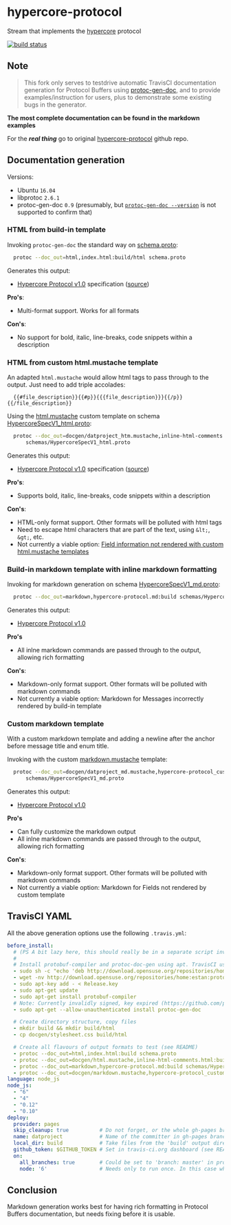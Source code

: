 # hypercore-protocol

Stream that implements the [hypercore](https://github.com/mafintosh/hypercore) protocol

[![build status](https://travis-ci.org/aschrijver/hypercore-protocol.svg?branch=master)](https://travis-ci.org/aschrijver/hypercore-protocol)

## Note

> This fork only serves to testdrive automatic TravisCI documentation generation for Protocol Buffers 
using [protoc-gen-doc](https://github.com/pseudomuto/protoc-gen-doc), and to provide examples/instruction for users, 
plus to demonstrate some existing bugs in the generator.

**The most complete documentation can be found in the markdown examples**

For the **_real thing_** go to original [hypercore-protocol](https://github.com/mafintosh/hypercore-protocol) github repo.

## Documentation generation

Versions:

- Ubuntu `16.04`
- libprotoc `2.6.1`
- protoc-gen-doc `0.9` (presumably, but [`protoc-gen-doc --version`](https://github.com/pseudomuto/protoc-gen-doc/issues/299) is not supported to confirm that)


### HTML from build-in template

Invoking `protoc-gen-doc` the standard way on [schema.proto](schema.proto):
```sh
  protoc --doc_out=html,index.html:build/html schema.proto
```

Generates this output:
- [Hypercore Protocol v1.0](https://aschrijver.github.io/hypercore-protocol/) specification ([source](https://github.com/aschrijver/hypercore-protocol/blob/gh-pages/index.html))

**Pro's**:
- Multi-format support. Works for all formats

**Con's**:
- No support for bold, italic, line-breaks, code snippets within a description

### HTML from custom html.mustache template

An adapted `html.mustache` would allow html tags to pass through to the output. Just need to add triple accolades:
```
  {{#file_description}}{{#p}}{{{file_description}}}{{/p}}{{/file_description}}
```

Using the [html.mustache](docgen/html.mustache) custom template on schema [HypercoreSpecV1_html.proto](schemas/HypercoreSpecV1_html.proto):
```sh
  protoc --doc_out=docgen/datproject_htm.mustache,inline-html-comments.html:build/html \
      schemas/HypercoreSpecV1_html.proto
```

Generates this output:
- [Hypercore Protocol v1.0](https://aschrijver.github.io/hypercore-protocol/html/inline-html-comments.html) specification ([source](https://github.com/aschrijver/hypercore-protocol/blob/gh-pages/html/inline-html-comments.html))

**Pro's**:
- Supports bold, italic, line-breaks, code snippets within a description

**Con's**:
- HTML-only format support. Other formats will be polluted with html tags
- Need to escape html characters that are part of the text, using `&lt;`, `&gt;`, etc.
- Not currently a viable option: [Field information not rendered with custom html.mustache templates](https://github.com/pseudomuto/protoc-gen-doc/issues/300)

### Build-in markdown template with inline markdown formatting

Invoking for markdown generation on schema [HypercoreSpecV1_md.proto](schemas/HypercoreSpecV1_md.proto):
```sh
  protoc --doc_out=markdown,hypercore-protocol.md:build schemas/HypercoreSpecV1_md.proto
```

Generates this output:
- [Hypercore Protocol v1.0](https://github.com/aschrijver/hypercore-protocol/blob/gh-pages/hypercore-protocol.md)

**Pro's**
- All inlne markdown commands are passed through to the output, allowing rich formatting

**Con's**:
- Markdown-only format support. Other formats will be polluted with markdown commands
- Not currently a viable option: Markdown for Messages incorrectly rendered by build-in template

### Custom markdown template

With a custom markdown template and adding a newline after the anchor before message title and enum title.

Invoking with the custom [markdown.mustache](docgen/markdown.mustache) template:
```sh
  protoc --doc_out=docgen/datproject_md.mustache,hypercore-protocol_custom-template.md:build \
      schemas/HypercoreSpecV1_md.proto
```

Generates this output:
- [Hypercore Protocol v1.0](https://github.com/aschrijver/hypercore-protocol/blob/gh-pages/hypercore-protocol_custom-template.md)

**Pro's**
- Can fully customize the markdown output
- All inlne markdown commands are passed through to the output, allowing rich formatting

**Con's**:
- Markdown-only format support. Other formats will be polluted with markdown commands
- Not currently a viable option: Markdown for Fields not rendered by custom template

## TravisCI YAML

All the above generation options use the following `.travis.yml`:

```yaml
before_install:
  # (PS A bit lazy here, this should really be in a separate script invoked from the yaml)
  #
  # Install protobuf-compiler and protoc-doc-gen using apt. TravisCI uses Ubuntu 14.04 by default.
  - sudo sh -c "echo 'deb http://download.opensuse.org/repositories/home:/estan:/protoc-gen-doc/xUbuntu_14.04/ /' > /etc/apt/sources.list.d/protoc-gen-doc.list"
  - wget -nv http://download.opensuse.org/repositories/home:estan:protoc-gen-doc/xUbuntu_14.04/Release.key -O Release.key
  - sudo apt-key add - < Release.key
  - sudo apt-get update
  - sudo apt-get install protobuf-compiler
  # Note: Currently invalidly signed, key expired (https://github.com/pseudomuto/protoc-gen-doc/issues/295)
  - sudo apt-get --allow-unauthenticated install protoc-gen-doc

  # Create directory structure, copy files
  - mkdir build && mkdir build/html
  - cp docgen/stylesheet.css build/html

  # Create all flavours of output formats to test (see README)
  - protoc --doc_out=html,index.html:build schema.proto
  - protoc --doc_out=docgen/html.mustache,inline-html-comments.html:build/html schemas/HypercoreSpecV1_html.proto
  - protoc --doc_out=markdown,hypercore-protocol.md:build schemas/HypercoreSpecV1_md.proto
  - protoc --doc_out=docgen/markdown.mustache,hypercore-protocol_custom-template.md:build schemas/HypercoreSpecV1_md.proto
language: node_js
node_js:
  - "6"
  - "4"
  - "0.12"
  - "0.10"
deploy:
  provider: pages
  skip_cleanup: true          # Do not forget, or the whole gh-pages branch is cleaned
  name: datproject            # Name of the committer in gh-pages branch
  local_dir: build            # Take files from the 'build' output directory
  github_token: $GITHUB_TOKEN # Set in travis-ci.org dashboard (see README)
  on:
    all_branches: true        # Could be set to 'branch: master' in production
    node: '6'                 # Needs only to run once. In this case when Node 6 tests have passed
```

## Conclusion

Markdown generation works best for having rich formatting in Protocol Buffers documentation, 
but needs fixing before it is usable.